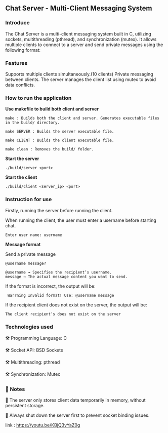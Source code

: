 ## Chat Server - Multi-Client Messaging System
### Introduce 

The Chat Server is a multi-client messaging system built in C, utilizing sockets, multithreading (pthread), and synchronization (mutex). It allows multiple clients to connect to a server and send private messages using the following format:

###  Features

Supports multiple clients simultaneously.(10 clients)
Private messaging between clients.
The server manages the client list using mutex to avoid data conflicts.

### How to run the application 
    
**Use makefile to build both client and server**
    
    make : Builds both the client and server. Generates executable files in the build/ directory.

    make SERVER : Builds the server executable file.

    make CLIENT : Builds the client executable file.

    make clean : Removes the build/ folder.
    
**Start the server**
    
    ./build/server <port>

**Start the client**

    ./build/client <server_ip> <port>

### Instruction for use 

Firstly, running the server before running the client.

When running the client, the user must enter a username before starting chat.
    
    Enter user name: username

**Message format**

Send a private message

    @username message?

    @username → Specifies the recipient’s username.
    message → The actual message content you want to send.

If the format is incorrect, the output will be:

     Warrning Invalid format! Use: @username message

If the recipient client does not exist on the server, the output will be:

    The client recipient’s does not exist on the server

### Technologies used
🛠 Programming Language: C

🛠 Socket API: BSD Sockets

🛠 Multithreading: pthread

🛠 Synchronization: Mutex

### 📌 Notes
🔹 The server only stores client data temporarily in memory, without persistent storage.

🔹 Always shut down the server first to prevent socket binding issues.

link : https://youtu.be/KBjQ3vYaZ0g 